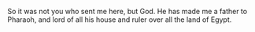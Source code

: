 So it was not you who sent me here, but God. He has made me a father to Pharaoh, and lord of all his house and ruler over all the land of Egypt.
